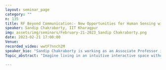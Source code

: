 ```yaml
---
layout: seminar_page
category: ""
n: 135
title: RF Beyond Communication:- New Opportunities for Human Sensing with mmWave
speaker: Sandip Chakraborty, IIT Kharagpur
img: assets/img/seminars/February-21-2023_Sandip Chakraborty.png
date: 2023-02-21 17:00:00 
Venue: 
recorded_video: wwtF7nnch2M
speaker_bio: "Sandip Chakraborty is working as an Associate Professor in the Department of Computer Science and Engineering at the Indian Institute of Technology (IIT) Kharagpur. He obtained his Bachelor of Engineering (BE) degree from Jadavpur University, Kolkata in 2009 and Master of Technology (M Tech) and Doctor of Philosophy (Ph.D.), both from IIT Guwahati, in 2011 and 2014, respectively. The primary research interests of Sandip are on various aspects of computer systems and networks, the development of assistive technologies for societal well-being, and the design of distributed, pervasive, and ubiquitous technologies over mobile devices and smartphones.Sandip is leading Ubiquitous Networked Systems Lab (UbiNet — https://cse.iitkgp.ac.in/resgrp/ubinet/) at IIT Kharagpur, focusing on various aspects of ubiquitous and pervasive sensing systems along with computer-human interaction. He is leading multiple high-valued projects, sponsored by the Government of India as well as various industries like Intel, Oppo, HPE, TCS, and BEL. He is one of the founding members of ACM IMOBILE, the ACM SIGMOBILE chapter in India. He is working as an Area Editor of Elsevier Ad Hoc Networks journal and Elsevier Pervasive and Mobile Computing journal. He has received various awards and accolades including INAE Young Engineers’ Award, Fellow of National Internet Exchange of India (NIXI), and so on. Further details about his works can be obtained from https://cse.iitkgp.ac.in/~sandipc/index.html "
Topic_abstract: "Imagine living in an intuitive interactive space without a need to understand the grammar of interaction with that space. One doesn't need to interact in a specific way or use voice commands (like Amazon Alexa) or always wear something (like smart bands or smart glasses). This intelligent space can be shared with others without degrading the user experience of interaction. Interestingly, this vision of seamless smart spaces is not novel and quite dated. However, we are yet to occupy this kind of space regularly. For this vision to become an everyday reality, we argue that there is a need for seamless multi-user wireless activity sensing. In this talk, we shall discuss how mmWave sensing can be leveraged to develop such a smart space, where the environment can sense the human beings within it and respond accordingly. We shall discuss specific use cases, like how your car can seamlessly monitor the dangerous driving behaviours by its driver (like talking with the passengers without focusing on the road, feeling sleepy and steering abnormally, taking food or drinking while driving, etc.) and respond accordingly, without requiring any camera or sensors to be deployed on the driver’s body. We’ll conclude talk with the future visions in this space, and highlight some interesting open research challenges."

---
```


